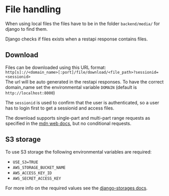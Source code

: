 # File handling
When using local files the files have to be in the folder `backend/media/` for django to find them.

Django checks if files exists when a restapi response contains files.

## Download

Files can be downloaded using this URL format:\
`http[s]://<domain_name>[:port]/file/download/<file_path>?sessionid=<sessionid>`\
The url will be auto generated in the restapi responses. To have the correct domain_name set the environmental variable `DOMAIN` (default is `http://localhost:8000`)

The `sessionid` is used to confirm that the user is authenticated, so a user has to login first to get a sessionid and access files.

The download supports single-part and multi-part range requests as specified in the [mdn web docs](https://developer.mozilla.org/en-US/docs/Web/HTTP/Range_requests), but no conditional requests.

## S3 storage
To use S3 storage the following environmental variables are required:
- `USE_S3=TRUE`
- `AWS_STORAGE_BUCKET_NAME`
- `AWS_ACCESS_KEY_ID`
- `AWS_SECRET_ACCESS_KEY`

For more info on the required values see the [django-storages docs](https://django-storages.readthedocs.io/en/latest/backends/amazon-S3.html).